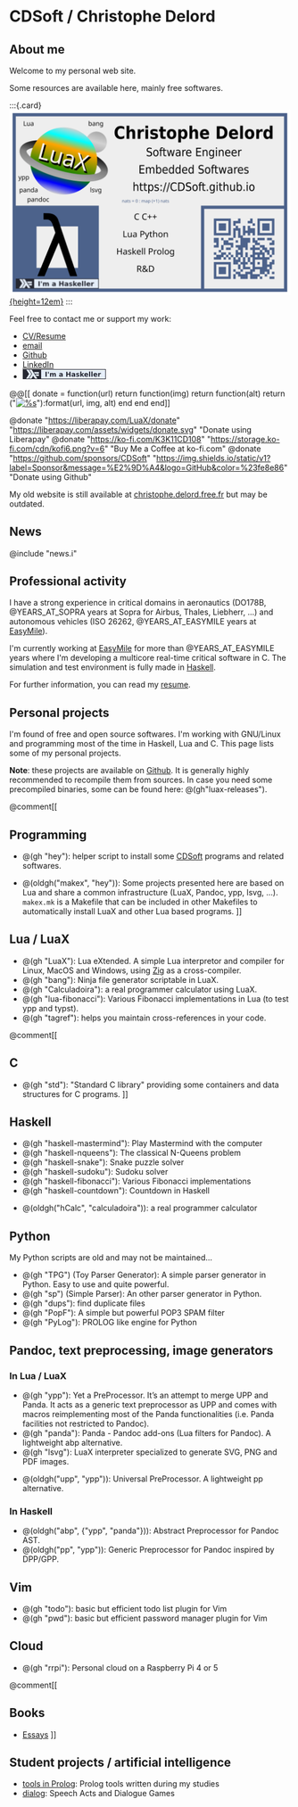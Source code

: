 # CDSoft / Christophe Delord

## About me

Welcome to my personal web site.

Some resources are available here, mainly free softwares.

:::{.card}
[![](cv/cdelord-card.svg){height=12em}](cv/cv.en.html)
:::

Feel free to contact me or support my work:

- [CV/Resume](cv/cv.en.html)
- [email](mailto:@email)
- [Github](https://github.com/CDSoft)
- [LinkedIn](https://www.linkedin.com/in/cdelord/)
- [![I'm a Haskeller](cv/haskeller.png)](https://www.haskellers.com/user/cdsoft)

@@[[ donate = function(url) return function(img) return function(alt)
    return ("<a href='%s' target='_blank'><img height='36' style='border:0px;height:36px;' src='%s' border='0' alt='%s' /></a>"):format(url, img, alt)
end end end]]

@donate "https://liberapay.com/LuaX/donate"  "https://liberapay.com/assets/widgets/donate.svg"                                              "Donate using Liberapay"
@donate "https://ko-fi.com/K3K11CD108"       "https://storage.ko-fi.com/cdn/kofi6.png?v=6"                                                  "Buy Me a Coffee at ko-fi.com"
@donate "https://github.com/sponsors/CDSoft" "https://img.shields.io/static/v1?label=Sponsor&message=%E2%9D%A4&logo=GitHub&color=%23fe8e86" "Donate using Github"

My old website is still available at [christophe.delord.free.fr](http://christophe.delord.free.fr)
but may be outdated.

## News

@include "news.i"

## Professional activity

I have a strong experience in critical domains in aeronautics
(DO178B, @YEARS_AT_SOPRA years at Sopra for Airbus, Thales, Liebherr, ...)
and autonomous vehicles (ISO 26262, @YEARS_AT_EASYMILE years at [EasyMile](http://www.easymile.com/)).

I'm currently working at [EasyMile](http://www.easymile.com/) for more than @YEARS_AT_EASYMILE years
where I'm developing a multicore real-time critical software in C.
The simulation and test environment is fully made in [Haskell](https://www.haskell.org/).

For further information, you can read my [resume](cv/cv.en.html).

## Personal projects

I'm found of free and open source softwares.
I'm working with GNU/Linux and programming most of the time in Haskell, Lua and C.
This page lists some of my personal projects.

**Note**: these projects are available on [Github](https://github.com/CDSoft).
It is generally highly recommended to recompile them from sources.
In case you need some precompiled binaries, some can be found here: @(gh"luax-releases").

@comment[[
## Programming

* @(gh "hey"):
  helper script to install some [CDSoft](https://github.com/CDSoft) programs and related softwares.

* @(oldgh("makex", "hey")):
  Some projects presented here are based on Lua and share a common infrastructure (LuaX, Pandoc, ypp, lsvg, ...).
  `makex.mk` is a Makefile that can be included in other Makefiles to automatically install LuaX and other Lua based programs.
]]

## Lua / LuaX

* @(gh "LuaX"): Lua eXtended.
  A simple Lua interpretor and compiler for Linux, MacOS and Windows, using [Zig](https://ziglang.org/) as a cross-compiler.
* @(gh "bang"): Ninja file generator scriptable in LuaX.
* @(gh "Calculadoira"): a real programmer calculator using LuaX.
* @(gh "lua-fibonacci"): Various Fibonacci implementations in Lua (to test ypp and typst).
* @(gh "tagref"): helps you maintain cross-references in your code.

@comment[[
## C

* @(gh "std"): "Standard C library" providing some containers and data structures for C programs.
]]

## Haskell

* @(gh "haskell-mastermind"): Play Mastermind with the computer
* @(gh "haskell-nqueens"): The classical N-Queens problem
* @(gh "haskell-snake"): Snake puzzle solver
* @(gh "haskell-sudoku"): Sudoku solver
* @(gh "haskell-fibonacci"): Various Fibonacci implementations
* @(gh "haskell-countdown"): Countdown in Haskell

<!-- -->

* @(oldgh("hCalc", "calculadoira")): a real programmer calculator

## Python

My Python scripts are old and may not be maintained...

* @(gh "TPG") (Toy Parser Generator): A simple parser generator in Python. Easy to use and quite powerful.
* @(gh "sp") (Simple Parser): An other parser generator in Python.
* @(gh "dups"): find duplicate files
* @(gh "PopF"): A simple but powerful POP3 SPAM filter
* @(gh "PyLog"): PROLOG like engine for Python

## Pandoc, text preprocessing, image generators

### In Lua / LuaX

* @(gh "ypp"): Yet a PreProcessor. It’s an attempt to merge UPP and Panda. It acts as a generic text preprocessor as UPP and comes with macros reimplementing most of the Panda functionalities (i.e. Panda facilities not restricted to Pandoc).
* @(gh "panda"): Panda - Pandoc add-ons (Lua filters for Pandoc). A lightweight abp alternative.
* @(gh "lsvg"): LuaX interpreter specialized to generate SVG, PNG and PDF images.

<!-- -->

* @(oldgh("upp", "ypp")): Universal PreProcessor. A lightweight pp alternative.

### In Haskell

* @(oldgh("abp", {"ypp", "panda"})): Abstract Preprocessor for Pandoc AST.
* @(oldgh("pp", "ypp")): Generic Preprocessor for Pandoc inspired by DPP/GPP.

## Vim

* @(gh "todo"): basic but efficient todo list plugin for Vim
* @(gh "pwd"): basic but efficient password manager plugin for Vim

## Cloud

* @(gh "rrpi"): Personal cloud on a Raspberry Pi 4 or 5

@comment[[
## Books

* [Essays](essays/index.html)
]]

## Student projects / artificial intelligence

* [tools in Prolog](http://christophe.delord.free.fr/ai/index.html): Prolog tools written during my studies
* [dialog](http://christophe.delord.free.fr/ai/dea.html): Speech Acts and Dialogue Games
